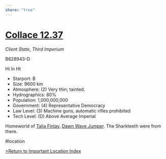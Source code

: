 ```yaml
---
share: "true"
---
```

  
# [Collace 12.37](https://travellermap.com/?p=-101.758!43.016!7&options=58359&style=terminal&dimunofficial=1)  
*Client State, Third Imperium*  
  
B628943-D  
  
Hi In Ht  
  
  
* Starport: B  
* Size: 9600 km  
* Atmosphere: (2) Very thin; tainted.  
* Hydrographics: 80%  
* Population: 1,000,000,000  
* Government: (4) Representative Democracy  
* Law Level: (3) Machine guns, automatic rifles prohibited  
* Tech Level: (D) Above Average Imperial  
  
Homeworld of [Talia Finlay](../Crew/TaliaFinlay.md), [Dawn Wave Jumper](../Contacts/DawnWaveJumper.md). The Sharkteeth were from there.  
  
#location  
  
[>Return to Important Location Index](../JumpLog.md#important-locations)